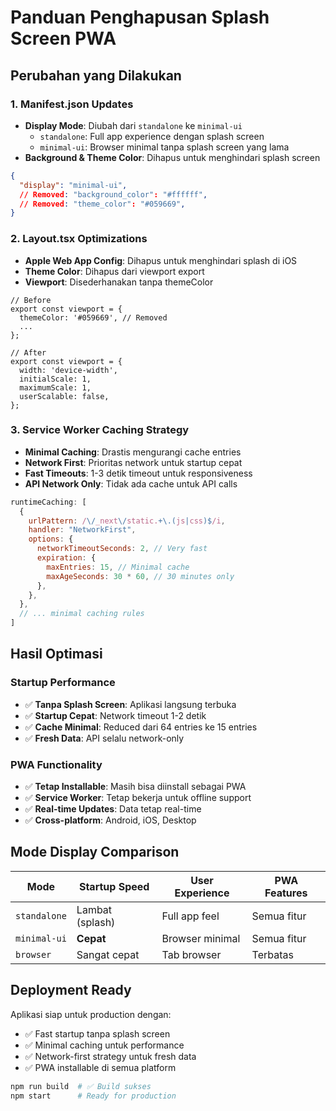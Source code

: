 # Panduan Penghapusan Splash Screen PWA

## Perubahan yang Dilakukan

### 1. Manifest.json Updates
- **Display Mode**: Diubah dari `standalone` ke `minimal-ui`
  - `standalone`: Full app experience dengan splash screen
  - `minimal-ui`: Browser minimal tanpa splash screen yang lama
- **Background & Theme Color**: Dihapus untuk menghindari splash screen

```json
{
  "display": "minimal-ui",
  // Removed: "background_color": "#ffffff",
  // Removed: "theme_color": "#059669",
}
```

### 2. Layout.tsx Optimizations
- **Apple Web App Config**: Dihapus untuk menghindari splash di iOS
- **Theme Color**: Dihapus dari viewport export
- **Viewport**: Disederhanakan tanpa themeColor

```tsx
// Before
export const viewport = {
  themeColor: '#059669', // Removed
  ...
};

// After  
export const viewport = {
  width: 'device-width',
  initialScale: 1,
  maximumScale: 1,
  userScalable: false,
};
```

### 3. Service Worker Caching Strategy
- **Minimal Caching**: Drastis mengurangi cache entries
- **Network First**: Prioritas network untuk startup cepat
- **Fast Timeouts**: 1-3 detik timeout untuk responsiveness
- **API Network Only**: Tidak ada cache untuk API calls

```javascript
runtimeCaching: [
  {
    urlPattern: /\/_next\/static.+\.(js|css)$/i,
    handler: "NetworkFirst",
    options: {
      networkTimeoutSeconds: 2, // Very fast
      expiration: {
        maxEntries: 15, // Minimal cache
        maxAgeSeconds: 30 * 60, // 30 minutes only
      },
    },
  },
  // ... minimal caching rules
]
```

## Hasil Optimasi

### Startup Performance
- ✅ **Tanpa Splash Screen**: Aplikasi langsung terbuka
- ✅ **Startup Cepat**: Network timeout 1-2 detik
- ✅ **Cache Minimal**: Reduced dari 64 entries ke 15 entries
- ✅ **Fresh Data**: API selalu network-only

### PWA Functionality
- ✅ **Tetap Installable**: Masih bisa diinstall sebagai PWA
- ✅ **Service Worker**: Tetap bekerja untuk offline support
- ✅ **Real-time Updates**: Data tetap real-time
- ✅ **Cross-platform**: Android, iOS, Desktop

## Mode Display Comparison

| Mode | Startup Speed | User Experience | PWA Features |
|------|--------------|-----------------|-------------|
| `standalone` | Lambat (splash) | Full app feel | Semua fitur |
| `minimal-ui` | **Cepat** | Browser minimal | Semua fitur |
| `browser` | Sangat cepat | Tab browser | Terbatas |

## Deployment Ready

Aplikasi siap untuk production dengan:
- ✅ Fast startup tanpa splash screen
- ✅ Minimal caching untuk performance
- ✅ Network-first strategy untuk fresh data
- ✅ PWA installable di semua platform

```bash
npm run build  # ✅ Build sukses
npm start      # Ready for production
```

